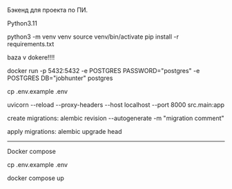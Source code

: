 Бэкенд для проекта по ПИ.

Python3.11

python3 -m venv venv
source venv/bin/activate
pip install -r requirements.txt

baza v dokere!!!!

docker run -p 5432:5432 -e POSTGRES PASSWORD="postgres" -e POSTGRES DB="jobhunter" postgres

cp .env.example .env

uvicorn --reload --proxy-headers --host localhost --port 8000 src.main:app

create migrations:
alembic revision --autogenerate -m "migration comment"

apply migrations:
alembic upgrade head

-----------------------
Docker compose

cp .env.example .env

docker compose up
